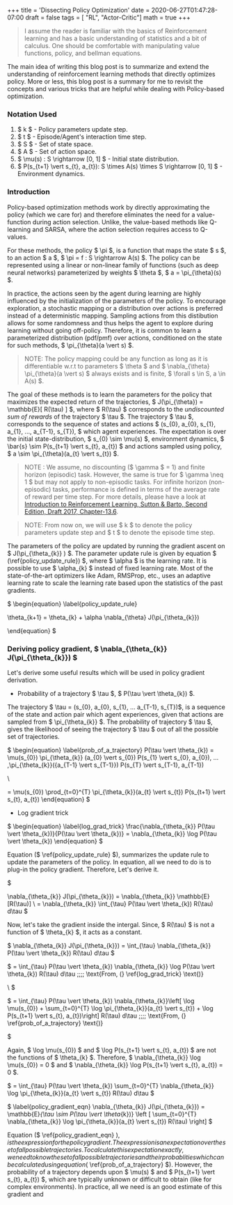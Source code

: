 +++
title = 'Dissecting Policy Optimization'
date = 2020-06-27T01:47:28-07:00
draft = false
tags = [ "RL", "Actor-Critic"]
math = true
+++

> I assume the reader is familiar with the basics of Reinforcement learning and has a basic understanding of statistics and a bit of calculus. One should be comfortable with manipulating value functions, policy, and bellman equations. 

The main idea of writing this blog post is to summarize and extend the understanding of reinforcement learning methods that directly optimizes policy. More or less, this blog post is a summary for me to revisit the concepts and various tricks that are helpful while dealing with Policy-based optimization. 

### Notation Used

1. $ k $ - Policy parameters update step.
2. $ t $ - Episode/Agent's interaction time step.
3. $ S $ - Set of state space.
4. $ A $ - Set of action space.
5. $ \mu(s) : S \rightarrow [0, 1] $ - Initial state distribution.
6. $ P(s_{t+1} \vert s_{t}, a_{t}): S \times A(s) \times S \rightarrow [0, 1] $ - Environment dynamics. 

### Introduction

Policy-based optimization methods work by directly approximating the policy (which we care for) and therefore eliminates the need for a value-function during action selection. Unlike, the value-based methods like Q-learning and SARSA, where the action selection requires access to Q-values. 

For these methods, the policy $ \pi $, is a function that maps the state $ s $, to an action $ a $, $ \pi = f : S \rightarrow A(s) $. The policy can be represented using a linear or non-linear family of functions (such as deep neural networks) parameterized by weights $ \theta $, $ a = \pi_{\theta}(s) $. 

In practice, the actions seen by the agent during learning are highly influenced by the initialization of the parameters of the policy. To encourage exploration, a stochastic mapping or a distribution over actions is preferred instead of a deterministic mapping. Sampling actions from this distibution allows for some randomness and thus helps the agent to explore during learning without going off-policy. Therefore, it is common to learn a parameterized distribution (pdf/pmf) over actions, conditioned on the state for such methods, $ \pi_{\theta}(a \vert s) $. 

> NOTE: The policy mapping could be any function as long as it is differentiable w.r.t to parameters $ \theta $ and $ \nabla_{\theta} \pi_{\theta}(a \vert s) $ always exists and is finite, $ \forall s \in S, a \in A(s) $.


The goal of these methods is to learn the parameters for the policy that maximizes the expected return of the trajectories, $ J(\pi_{\theta}) = \mathbb{E}[ R(\tau) ] $, where $ R(\tau) $ corresponds to the *undiscounted sum of rewards* of the trajectory $ \tau $. The trajectory $ \tau $, corresponds to the sequence of states and actions $ (s_{0}, a_{0}, s_{1}, a_{1}, ..., a_{T-1}, s_{T}), $ which agent experiences. The expectation is over the initial state-distribution, $ s_{0} \sim \mu(s) $, environment dynamics, $ \bar{s} \sim P(s_{t+1} \vert s_{t}, a_{t}) $ and actions sampled using policy, $ a \sim \pi_{\theta}(a_{t} \vert s_{t}) $.

> NOTE : We assume, no discounting ($ \gamma $ = 1) and finite horizon (episodic) task. However, the same is true for $ \gamma \neq 1 $ but may not apply to non-episodic tasks. For infinite horizon (non-episodic) tasks, performance is defined in terms of the average rate of reward per time step. For more details, please have a look at [Introduction to Reinforcement Learning, Sutton & Barto, Second Edition, Draft 2017, Chapter-13.6](http://incompleteideas.net/book/bookdraft2017nov5.pdf).

> NOTE: From now on, we will use $ k $ to denote the policy parameters update step and $ t $ to denote the episode time step.

The parameters of the policy are updated by running the gradient ascent on $ J(\pi_{\theta_{k}} ) $. The parameter update rule is given by equation $ (\ref{policy_update_rule}) $, where $ \alpha $ is the learning rate. It is possible to use $ \alpha_{k} $ instead of fixed learning rate. Most of the state-of-the-art optimizers like Adam, RMSProp, etc., uses an adaptive learning rate to scale the learning rate based upon the statistics of the past gradients.


$
\begin{equation}
\label{policy_update_rule}

\theta_{k+1} = \theta_{k} + \alpha \nabla_{\theta} J(\pi_{\theta_{k}})
 
\end{equation}
$

### Deriving policy gradient, $ \nabla_{\theta_{k}} J(\pi_{\theta_{k}}) $

Let's derive some useful results which will be used in policy gradient derivation.

* Probability of a trajectory $ \tau $, $ P(\tau \vert \theta_{k}) $.

The trajectory $ \tau = (s_{0}, a_{0}, s_{1}, ... a_{T-1}, s_{T})$, is a sequence of the state and action pair which agent experiences, given that actions are sampled from $ \pi_{\theta_{k}} $. The probability of trajectory $ \tau $, gives the likelihood of seeing the trajectory $ \tau $ out of all the possible set of trajectories.

$
\begin{equation}
\label{prob_of_a_trajectory}
P(\tau \vert \theta_{k}) = \mu(s_{0}) \pi_{\theta_{k}} (a_{0} \vert s_{0}) P(s_{1} \vert s_{0}, a_{0}), ... ,\pi_{\theta_{k}}({a_{T-1} \vert s_{T-1}}) P(s_{T} \vert s_{T-1}, a_{T-1}) 

\\

= \mu(s_{0}) \prod_{t=0}^{T} \pi_{\theta_{k}}(a_{t} \vert s_{t}) P(s_{t+1} \vert s_{t}, a_{t})
\end{equation}
$

* Log gradient trick


$
\begin{equation}
\label{log_grad_trick}
\frac{\nabla_{\theta_{k}} P(\tau \vert \theta_{k})}{P(\tau \vert \theta_{k})} = \nabla_{\theta_{k}} \log P(\tau \vert \theta_{k})
\end{equation}
$

Equation ($ \ref{policy_update_rule} $), summarizes the update rule to update the parameters of the policy. In equation, all we need to do is to plug-in the policy gradient. Therefore, Let's derive it.

$

\nabla_{\theta_{k}} J(\pi_{\theta_{k}}) = \nabla_{\theta_{k}} \mathbb{E} [R(\tau)]
\\
= \nabla_{\theta_{k}} \int_{\tau} P(\tau \vert \theta_{k}) R(\tau) d\tau
$

Now, let's take the gradient inside the intergal. Since, $ R(\tau) $ is not a function of $ \theta_{k} $, it acts as a constant.

$
\nabla_{\theta_{k}} J(\pi_{\theta_{k}}) =  \int_{\tau} \nabla_{\theta_{k}} P(\tau \vert \theta_{k}) R(\tau) d\tau
$

$
=  \int_{\tau} P(\tau \vert \theta_{k}) \nabla_{\theta_{k}} \log P(\tau \vert \theta_{k}) R(\tau) d\tau \;\;\;\; \text{From, (} \ref{log_grad_trick} \text{)}

\\
$

$
=  \int_{\tau} P(\tau \vert \theta_{k}) \nabla_{\theta_{k}}\left[ \log \mu(s_{0}) + \sum_{t=0}^{T} \log \pi_{\theta_{k}}(a_{t} \vert s_{t}) + \log P(s_{t+1} \vert s_{t}, a_{t})\right] R(\tau) d\tau \;\;\;\; \text{From, (} \ref{prob_of_a_trajectory} \text{)}

$

Again, $  \log \mu(s_{0}) $ and $ \log P(s_{t+1} \vert s_{t}, a_{t}) $ are not the functions of $ \theta_{k} $. Therefore, $ \nabla_{\theta_{k}} \log \mu(s_{0}) = 0 $ and $ \nabla_{\theta_{k}} \log P(s_{t+1} \vert s_{t}, a_{t}) = 0 $.

$
=  \int_{\tau} P(\tau \vert \theta_{k}) \sum_{t=0}^{T} \nabla_{\theta_{k}} \log \pi_{\theta_{k}}(a_{t} \vert s_{t}) R(\tau) d\tau
$

$
\label{policy_gradient_eqn}
\nabla_{\theta_{k}} J(\pi_{\theta_{k}}) =  \mathbb{E}_{\tau \sim P(\tau \vert \theta_{k})} \left [ \sum_{t=0}^{T} \nabla_{\theta_{k}} \log \pi_{\theta_{k}}(a_{t} \vert s_{t}) R(\tau) \right]
$

Equation ($ \ref{policy_gradient_eqn} $), is the expression for the policy gradient. The expression is an expectation over the set of all possible trajectories. To calculate this expectation exactly, we need to know the set of all possible trajectories and their probablities which can be calculated using equation ($ \ref{prob_of_a_trajectory} $). However, the probability of a trajectory depends upon $ \mu(s) $ and $ P(s_{t+1} \vert s_{t}, a_{t}) $, which are typically unknown or difficult to obtain (like for complex environments). In practice, all we need is an good estimate of this gradient and 